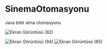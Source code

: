 # SinemaOtomasyonu
Java bilet alma otomasyonu

![Ekran Görüntüsü (82)](https://user-images.githubusercontent.com/63361423/111060952-b1ae4c80-84b1-11eb-9caf-e2267c3c76f5.png)

![Ekran Görüntüsü (84)](https://user-images.githubusercontent.com/63361423/111060970-dc98a080-84b1-11eb-80ee-700e0843029b.png)
![Ekran Görüntüsü (85)](https://user-images.githubusercontent.com/63361423/111060973-df939100-84b1-11eb-9aa2-bafc5602d850.png)
